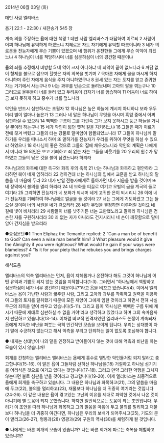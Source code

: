 2014년 06월 03일 (화)

데만 사람 엘리바스



욥기 22:1 - 22:30 / 새찬송가 545 장


계속 의를 주장하는 욥에 대한 책망 
1 데만 사람 엘리바스가 대답하여 이르되 2 사람이 어찌 하나님께 유익하게 하겠느냐 지혜로운 자도 자기에게 유익할 따름이니라 3 네가 의로운들 전능자에게 무슨 기쁨이 있겠으며 네 행위가 온전한들 그에게 무슨 이익이 되겠느냐 4 하나님이 너를 책망하시며 너를 심문하심이 너의 경건함 때문이냐

욥의 죄를 추정해서 비방함
5 네 악이 크지 아니하냐 네 죄악이 끝이 없느니라 6 까닭 없이 형제를 볼모로 잡으며 헐벗은 자의 의복을 벗기며 7 목마른 자에게 물을 마시게 하지 아니하며 주린 자에게 음식을 주지 아니하였구나 8 권세 있는 자는 토지를 얻고 존귀한 자는 거기에서 사는구나 9 너는 과부를 빈손으로 돌려보내며 고아의 팔을 꺾는구나 10 그러므로 올무들이 너를 둘러 있고 두려움이 갑자기 너를 엄습하며 11 어둠이 너로 하여금 보지 못하게 하고 홍수가 너를 덮느니라

악인을 반드시 심판하시는 초월자
12 하나님은 높은 하늘에 계시지 아니하냐 보라 우두머리 별이 얼마나 높은가 13 그러나 네 말은 하나님이 무엇을 아시며 흑암 중에서 어찌 심판하실 수 있으랴 14 빽빽한 구름이 그를 가린즉 그가 보지 못하시고 둥근 하늘을 거니실 뿐이라 하는구나 15 네가 악인이 밟던 옛적 길을 지키려느냐 16 그들은 때가 이르기 전에 끊겨 버렸고 그들의 터는 강물로 말미암아 함몰되었느니라 17 그들이 하나님께 말하기를 우리를 떠나소서 하며 또 말하기를 전능자가 우리를 위하여 무엇을 하실 수 있으랴 하였으나 18 하나님이 좋은 것으로 그들의 집에 채우셨느니라 악인의 계획은 나에게서 머니라 19 의인은 보고 기뻐하고 죄 없는 자는 그들을 비웃기를 20 우리의 원수가 망하였고 그들의 남은 것을 불이 삼켰느니라 하리라

하나님과의 화목에 대한 촉구와 화목 후의 축복 
21 너는 하나님과 화목하고 평안하라 그리하면 복이 네게 임하리라 22 청하건대 너는 하나님의 입에서 교훈을 받고 하나님의 말씀을 네 마음에 두라 23 네가 만일 전능자에게로 돌아가면 네가 지음을 받을 것이며 또 네 장막에서 불의를 멀리 하리라 24 네 보화를 티끌로 여기고 오빌의 금을 계곡의 돌로 여기라 25 그리하면 전능자가 네 보화가 되시며 네게 고귀한 은이 되시리니 26 이에 네가 전능자를 기뻐하여 하나님께로 얼굴을 들 것이라 27 너는 그에게 기도하겠고 그는 들으실 것이며 너의 서원을 네가 갚으리라 28 네가 무엇을 결정하면 이루어질 것이요 네 길에 빛이 비치리라 29 사람들이 너를 낮추거든 너는 교만했노라고 말하라 하나님은 겸손한 자를 구원하시리라 30 죄 없는 자가 아니라도 건지시리니 네 손이 깨끗함으로 말미암아 건지심을 받으리라

●중심문단●1 Then Eliphaz the Temanite replied: 2 “Can a man be of benefit to God? Can even a wise man benefit him? 3 What pleasure would it give the Almighty if you were righteous? What would he gain if your ways were blameless? 4 “Is it for your piety that he rebukes you and brings charges against you?

해석도움





엘리바스의 억측 
엘리바스는 먼저, 욥이 지혜롭거나 온전하다 해도 그것이 하나님께 어떤 유익과 기쁨도 되지 않는 것임을 지적합니다(1-3). 그러면서 “하나님께서 책망하고 심문하심이 네가 너무 경건하기 때문이냐?”라고 욥을 비꼬고 있습니다(4). 이어서 엘리바스는 욥이 가난한 사람과 굶주린 사람, 그리고 고아와 과부를 착취하고 권력을 이용하여 그들의 토지를 탈취했기 때문에 모든 재앙이 그에게 임한 것이라고 하면서 전혀 사실무근의 죄목을 덮여 씌우고 있습니다(5-11). 그리고 욥이 ‘하나님은 빽빽한 구름 뒤에 계시기 때문에 제대로 심판하실 수 없을 거야’라고 생각하고 있었다고 하며 그의 속마음까지 판단하고 있습니다(13-14). 이처럼 비교적 인격자였던 엘리바스도 논쟁이 계속되자 욥에게 지독한 비난을 퍼붓는 극히 인간적인 모습을 보이게 됩니다. 우리는 상대방이 자기 말에 수긍하지 않는다고 해서 억측을 부리고 단죄하는 일이 없도록 조심해야 합니다. 

● 내게는 상대방이 나의 말을 인정하고 받아들이지 않는 것에 대해 억측과 비난을 하는 모습이 있지 않습니까?

회개를 간청하는 엘리바스 
엘리바스는 욥에게 홍수로 멸망한 악인들처럼 되지 말라고 충고합니다(15-16). 이 말은 욥이 그들처럼 선하신 하나님을(18) 거절하고 하나님 섬기기를 어리석은 것으로 여기고 있다는 것입니다(17-18). 그리고 만약 그러한 악행을 그치지 않는다면 불로 심판을 받을 것이라고 경고합니다(19-20). 이제 엘리바스는 최종적으로 욥에게 회개를 촉구하고 있습니다. 그 내용은 하나님과 화목하고(21), 그의 말씀을 마음에 두고(22), 불의를 멀리하고(23), 재물보다 하나님을 더 귀중히 여기라는 것입니다(24-26). 이 같은 내용은 욥이 겪고있는 고난의 이유를 제대로 파악한 것에서 나온 것이 아니기에 별 도움이 되지 못했습니다. 하지만 일반적으로는 도움이 되는 조언입니다. 우리가 이 조언을 따라 하나님과 화목하고 그의 말씀을 마음에 두고 불의를 멀리하고 재물보다 하나님을 더 귀중히 여긴다면, 하나님은 우리의 보배가 되어주시고(25), 기도의 문이 열리고(26-27), 형통과(28) 영광과(29) 구원의 역사(30)를 체험하게 될 것입니다. 

● 나에게는 바른 회개의 모습이 있습니까? 나는 바른 회개에 따르는 축복을 체험하고 있습니까?